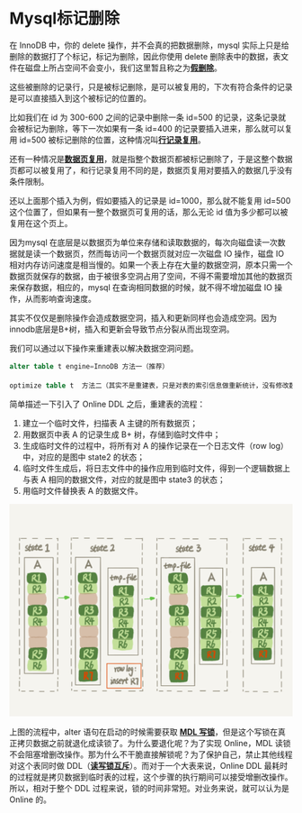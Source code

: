 # Mysql标记删除

在 InnoDB 中，你的 delete 操作，并不会真的把数据删除，mysql 实际上只是给删除的数据打了个标记，标记为删除，因此你使用 delete 删除表中的数据，表文件在磁盘上所占空间不会变小，我们这里暂且称之为<u>**假删除**</u>。



这些被删除的记录行，只是被标记删除，是可以被复用的，下次有符合条件的记录是可以直接插入到这个被标记的位置的。

比如我们在 id 为 300-600 之间的记录中删除一条 id=500 的记录，这条记录就会被标记为删除，等下一次如果有一条 id=400 的记录要插入进来，那么就可以复用 id=500 被标记删除的位置，这种情况叫<u>**行记录复用**</u>。

还有一种情况是<u>**数据页复用**</u>，就是指整个数据页都被标记删除了，于是这整个数据页都可以被复用了，和行记录复用不同的是，数据页复用对要插入的数据几乎没有条件限制。

还以上面那个插入为例，假如要插入的记录是 id=1000，那么就不能复用 id=500 这个位置了，但如果有一整个数据页可复用的话，那么无论 id 值为多少都可以被复用在这个页上。



因为mysql 在底层是以数据页为单位来存储和读取数据的，每次向磁盘读一次数据就是读一个数据页，然而每访问一个数据页就对应一次磁盘 IO 操作，磁盘 IO 相对内存访问速度是相当慢的。如果一个表上存在大量的数据空洞，原本只需一个数据页就保存的数据，由于被很多空洞占用了空间，不得不需要增加其他的数据页来保存数据，相应的，mysql 在查询相同数据的时候，就不得不增加磁盘 IO 操作，从而影响查询速度。

其实不仅仅是删除操作会造成数据空洞，插入和更新同样也会造成空洞。因为innodb底层是B+树，插入和更新会导致节点分裂从而出现空洞。

我们可以通过以下操作来重建表以解决数据空洞问题。

```sql
alter table t engine=InnoDB 方法一（推荐）

optimize table t  方法二（其实不是重建表，只是对表的索引信息做重新统计，没有修改数据）
```

简单描述一下引入了 Online DDL 之后，重建表的流程：

1. 建立一个临时文件，扫描表 A 主键的所有数据页；
2. 用数据页中表 A 的记录生成 B+ 树，存储到临时文件中；
3. 生成临时文件的过程中，将所有对 A 的操作记录在一个日志文件（row log）中，对应的是图中 state2 的状态；
4. 临时文件生成后，将日志文件中的操作应用到临时文件，得到一个逻辑数据上与表 A 相同的数据文件，对应的就是图中 state3 的状态；
5. 用临时文件替换表 A 的数据文件。

<img src="https://github.com/cydqc/study_for_job/blob/main/mysql/%E6%9D%82%E6%8A%80/images/2d1cfbbeb013b851a56390d38b5321f0.png" alt="img" style="zoom:60%;" />

上图的流程中，alter 语句在启动的时候需要获取 **<u>MDL 写锁</u>**，但是这个写锁在真正拷贝数据之前就退化成读锁了。为什么要退化呢？为了实现 Online，MDL 读锁不会阻塞增删改操作。那为什么不干脆直接解锁呢？为了保护自己，禁止其他线程对这个表同时做 DDL（**<u>读写锁互斥</u>**）。而对于一个大表来说，Online DDL 最耗时的过程就是拷贝数据到临时表的过程，这个步骤的执行期间可以接受增删改操作。所以，相对于整个 DDL 过程来说，锁的时间非常短。对业务来说，就可以认为是 Online 的。
